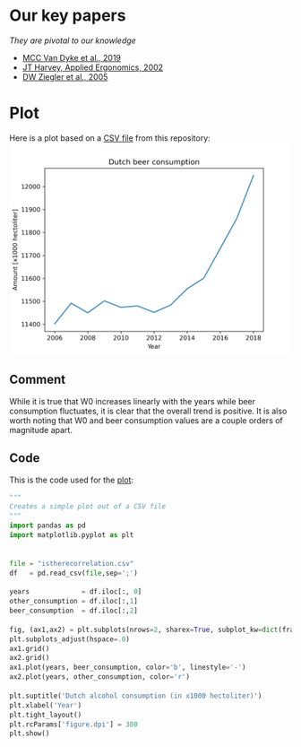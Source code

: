 # Our key papers
*They are pivotal to our knowledge*

- [MCC Van Dyke et al., 2019](https://doi.org/10.1016/j.mib.2019.05.002)
- [JT Harvey, Applied Ergonomics, 2002](https://doi.org/10.1016/S0003-6870(02)00071-6)
- [DW Ziegler et al., 2005](https://doi.org/10.1378/chest.128.4_MeetingAbstracts.194S-a)

# Plot
Here is a plot based on a [CSV file](istherecorrelation.csv) from this repository:
![Plot](istherecorrelation.csv_plot.png)

## Comment
While it is true that W0 increases linearly with the years while beer consumption fluctuates, it is clear that the overall trend is positive. It is also worth noting that W0 and beer consumption values are a couple orders of magnitude apart.

## Code
This is the code used for the [plot](istherecorrelation.csv_plot.png):
```python
"""
Creates a simple plot out of a CSV file
"""
import pandas as pd
import matplotlib.pyplot as plt


file = "istherecorrelation.csv"
df   = pd.read_csv(file,sep=';')

years             = df.iloc[:, 0]
other_consumption = df.iloc[:,1]
beer_consumption  = df.iloc[:,2]

fig, (ax1,ax2) = plt.subplots(nrows=2, sharex=True, subplot_kw=dict(frameon=False)) # frameon=False removes frames
plt.subplots_adjust(hspace=.0)
ax1.grid()
ax2.grid()
ax1.plot(years, beer_consumption, color='b', linestyle='-')
ax2.plot(years, other_consumption, color='r')

plt.suptitle('Dutch alcohol consumption (in x1000 hectoliter)')
plt.xlabel('Year')
plt.tight_layout()
plt.rcParams['figure.dpi'] = 300
plt.show()
```
